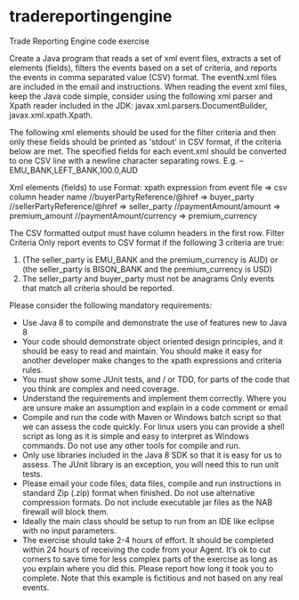# tradereportingengine

Trade Reporting Engine code exercise

Create a Java program that reads a set of xml event files, extracts a set of elements (fields), filters
the events based on a set of criteria, and reports the events in comma separated value (CSV) format.
The eventN.xml files are included in the email and instructions. When reading the event xml files,
keep the Java code simple, consider using the following xml parser and Xpath reader included in the
JDK: javax.xml.parsers.DocumentBuilder, javax.xml.xpath.Xpath.

The following xml elements should be used for the filter criteria and then only these fields should be
printed as 'stdout' in CSV format, if the criteria below are met. The specified fields for each
event.xml should be converted to one CSV line with a newline character separating rows. E.g. –
EMU_BANK,LEFT_BANK,100.0,AUD

Xml elements (fields) to use
Format: xpath expression from event file => csv column header name
//buyerPartyReference/@href => buyer_party
//sellerPartyReference/@href => seller_party
//paymentAmount/amount => premium_amount
//paymentAmount/currency => premium_currency

The CSV formatted output must have column headers in the first row.
Filter Criteria
Only report events to CSV format if the following 3 criteria are true:
1. (The seller_party is EMU_BANK and the premium_currency is AUD) or (the seller_party is
BISON_BANK and the premium_currency is USD)
2. The seller_party and buyer_party must not be anagrams
Only events that match all criteria should be reported.


Please consider the following mandatory requirements:
- Use Java 8 to compile and demonstrate the use of features new to Java 8
- Your code should demonstrate object oriented design principles, and it should be easy to read
and maintain. You should make it easy for another developer make changes to the xpath
expressions and criteria rules.
- You must show some JUnit tests, and / or TDD, for parts of the code that you think are
complex and need coverage.
- Understand the requirements and implement them correctly. Where you are unsure make an
assumption and explain in a code comment or email
- Compile and run the code with Maven or Windows batch script so that we can assess the code
quickly. For linux users you can provide a shell script as long as it is simple and easy to
interpret as Windows commands. Do not use any other tools for compile and run.
- Only use libraries included in the Java 8 SDK so that it is easy for us to assess. The JUnit library
is an exception, you will need this to run unit tests.
- Please email your code files, data files, compile and run instructions in standard Zip (.zip)
format when finished. Do not use alternative compression formats. Do not include executable
jar files as the NAB firewall will block them.
- Ideally the main class should be setup to run from an IDE like eclipse with no input
parameters.
- The exercise should take 2-4 hours of effort. It should be completed within 24 hours of
receiving the code from your Agent. It’s ok to cut corners to save time for less complex parts of
the exercise as long as you explain where you did this. Please report how long it took you to
complete.
Note that this example is fictitious and not based on any real events.

